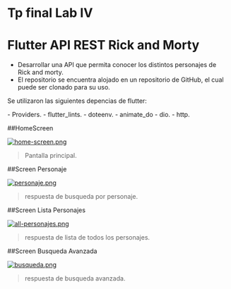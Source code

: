 # Tp final Lab IV

# Flutter API REST Rick and Morty

- Desarrollar una API que permita conocer los distintos personajes de Rick and morty.
- El repositorio se encuentra alojado en un repositorio de GitHub, el cual puede ser clonado para su uso.
<p>
Se utilizaron las siguientes depencias de flutter:
</p>
- Providers.
- flutter_lints.
- doteenv.
- animate_do
- dio.
- http.

##HomeScreen

[![home-screen.png](https://i.postimg.cc/Kck86LhH/home-screen.png)](https://postimg.cc/9z22TDMd)
> Pantalla principal.

##Screen Personaje

[![personaje.png](https://i.postimg.cc/wM7gHCrN/personaje.png)](https://postimg.cc/0KRL0BP5)
> respuesta de busqueda por personaje.

##Screen Lista Personajes

[![all-personajes.png](https://i.postimg.cc/Ss9HrmHD/all-personajes.png)](https://postimg.cc/XGV2N6jC)
> respuesta de lista de todos los personajes.

##Screen Busqueda Avanzada

[![busqueda.png](https://i.postimg.cc/02SrwStw/busqueda.png)](https://postimg.cc/gnYY9xbz)
> respuesta de busqueda avanzada.
